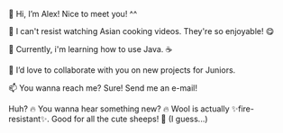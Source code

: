  👋 Hi, I’m Alex! Nice to meet you! ^^
 
 👀 I can't resist watching Asian cooking videos. They're so enjoyable! 😋
 
 🌱 Currently, i'm learning how to use Java. ☕️
 
 💞️ I’d love to collaborate with you on new projects for Juniors.
 
 📫 You wanna reach me? Sure! Send me an e-mail! 

Huh? 🔥 You wanna hear something new? 🔥 Wool is actually ✨fire-resistant✨. Good for all the cute sheeps! 🐏 (I guess...)

<!---
AchillesD9-Alex/AchillesD9-Alex is a ✨ special ✨ repository because its `README.md` (this file) appears on your GitHub profile.
You can click the Preview link to take a look at your changes.
--->
